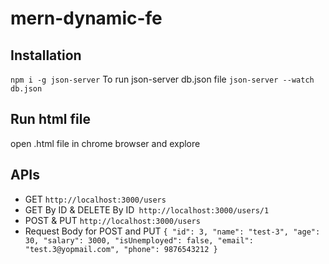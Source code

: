 # mern-dynamic-fe
## Installation 
`npm i -g json-server`
To run json-server db.json file 
`json-server --watch db.json`
## Run html file 
open .html file in chrome browser and explore
## APIs
- GET `http://localhost:3000/users`
- GET By ID & DELETE By ID` http://localhost:3000/users/1`
- POST & PUT `http://localhost:3000/users`
- Request Body for POST and PUT 
  `{
  "id": 3,
  "name": "test-3",
  "age": 30,
  "salary": 3000,
  "isUnemployed": false,
  "email": "test.3@yopmail.com",
  "phone": 9876543212
}`  
